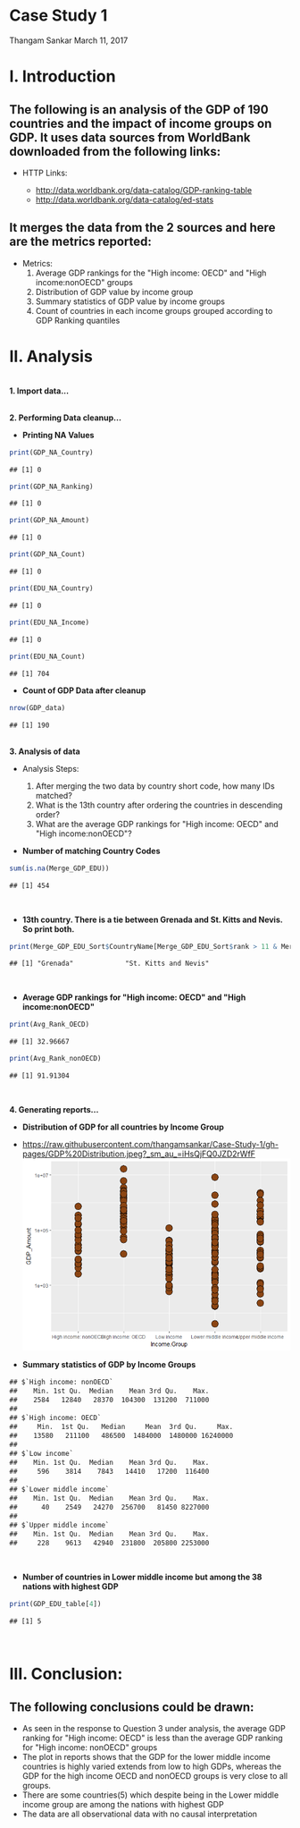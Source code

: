 Case Study 1
================
Thangam Sankar
March 11, 2017

I. Introduction
===============

The following is an analysis of the GDP of 190 countries and the impact of income groups on GDP. It uses data sources from WorldBank downloaded from the following links:
-------------------------------------------------------------------------------------------------------------------------------------------------------------------------

-   HTTP Links:

    -   <http://data.worldbank.org/data-catalog/GDP-ranking-table>
    -   <http://data.worldbank.org/data-catalog/ed-stats>

It merges the data from the 2 sources and here are the metrics reported:
------------------------------------------------------------------------

-   Metrics:
    1.  Average GDP rankings for the "High income: OECD" and "High income:nonOECD" groups
    2.  Distribution of GDP value by income group
    3.  Summary statistics of GDP value by income groups
    4.  Count of countries in each income groups grouped according to GDP Ranking quantiles <br>

II. Analysis
============

<br> **1. Import data...**

<br> **2. Performing Data cleanup...**

-   **Printing NA Values**

``` r
print(GDP_NA_Country)
```

    ## [1] 0

``` r
print(GDP_NA_Ranking)
```

    ## [1] 0

``` r
print(GDP_NA_Amount)
```

    ## [1] 0

``` r
print(GDP_NA_Count)
```

    ## [1] 0

``` r
print(EDU_NA_Country)
```

    ## [1] 0

``` r
print(EDU_NA_Income)
```

    ## [1] 0

``` r
print(EDU_NA_Count)
```

    ## [1] 704

-   **Count of GDP Data after cleanup**

``` r
nrow(GDP_data)
```

    ## [1] 190

<br> **3. Analysis of data**

-   Analysis Steps:

    1.  After merging the two data by country short code, how many IDs matched?
    2.  What is the 13th country after ordering the countries in descending order?
    3.  What are the average GDP rankings for "High income: OECD" and "High income:nonOECD"?
        <br>
-   **Number of matching Country Codes**

``` r
sum(is.na(Merge_GDP_EDU))
```

    ## [1] 454

<br>

-   **13th country. There is a tie between Grenada and St. Kitts and Nevis. So print both.**

``` r
print(Merge_GDP_EDU_Sort$CountryName[Merge_GDP_EDU_Sort$rank > 11 & Merge_GDP_EDU_Sort$rank < 13])
```

    ## [1] "Grenada"             "St. Kitts and Nevis"

<br>

-   **Average GDP rankings for "High income: OECD" and "High income:nonOECD"**

``` r
print(Avg_Rank_OECD)
```

    ## [1] 32.96667

``` r
print(Avg_Rank_nonOECD)
```

    ## [1] 91.91304

<br>

**4. Generating reports...**

-   **Distribution of GDP for all countries by Income Group**
-   <https://raw.githubusercontent.com/thangamsankar/Case-Study-1/gh-pages/GDP%20Distribution.jpeg?_sm_au_=iHsQjFQ0JZD2rWfF> ![](Case_Study_1_files/figure-markdown_github/unnamed-chunk-10-1.png) <br>

-   **Summary statistics of GDP by Income Groups**

<!-- -->

    ## $`High income: nonOECD`
    ##    Min. 1st Qu.  Median    Mean 3rd Qu.    Max. 
    ##    2584   12840   28370  104300  131200  711000 
    ## 
    ## $`High income: OECD`
    ##     Min.  1st Qu.   Median     Mean  3rd Qu.     Max. 
    ##    13580   211100   486500  1484000  1480000 16240000 
    ## 
    ## $`Low income`
    ##    Min. 1st Qu.  Median    Mean 3rd Qu.    Max. 
    ##     596    3814    7843   14410   17200  116400 
    ## 
    ## $`Lower middle income`
    ##    Min. 1st Qu.  Median    Mean 3rd Qu.    Max. 
    ##      40    2549   24270  256700   81450 8227000 
    ## 
    ## $`Upper middle income`
    ##    Min. 1st Qu.  Median    Mean 3rd Qu.    Max. 
    ##     228    9613   42940  231800  205800 2253000

<br>

-   **Number of countries in Lower middle income but among the 38 nations with highest GDP**

``` r
print(GDP_EDU_table[4])
```

    ## [1] 5

<br>

III. Conclusion:
================

The following conclusions could be drawn:
-----------------------------------------

-   As seen in the response to Question 3 under analysis, the average GDP ranking for "High income: OECD" is less than the average GDP ranking for "High income: nonOECD" groups
-   The plot in reports shows that the GDP for the lower middle income countries is highly varied extends from low to high GDPs, whereas the GDP for the high income OECD and nonOECD groups is very close to all groups.
-   There are some countries(5) which despite being in the Lower middle income group are among the nations with highest GDP
-   The data are all observational data with no causal interpretation
